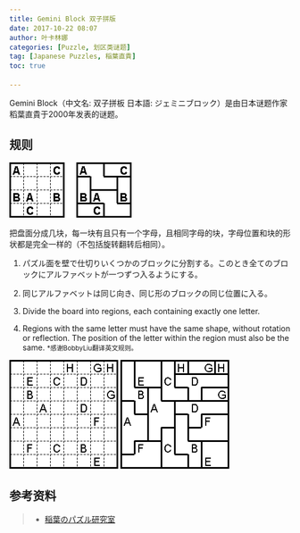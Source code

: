 ```yaml
---
title: Gemini Block‎ 双子拼版
date: 2017-10-22 08:07
author: 叶卡林娜
categories: [Puzzle, 划区类谜题]
tag: [Japanese Puzzles, 稲葉直貴]
toc: true

---
```


Gemini Block‎（中文名: 双子拼板 日本語: ジェミニブロック）是由日本谜题作家稻葉直貴于2000年发表的谜题。

## 规则

![Gemini Block‎小型例题，作者：稲葉直貴](/images/geminiblock.png)

把盘面分成几块，每一块有且只有一个字母，且相同字母的块，字母位置和块的形状都是完全一样的（不包括旋转翻转后相同）。

1. パズル面を壁で仕切りいくつかのブロックに分割する。このとき全てのブロックにアルファベットが一つずつ入るようにする。
2. 同じアルファベットは同じ向き、同じ形のブロックの同じ位置に入る。


1. Divide the board into regions, each containing exactly one letter. 
2. Regions with the same letter must have the same shape, without rotation or reflection. The position of the letter within the region must also be the same. 
<small>\*感谢BobbyLiu翻译英文规则。</small>

![Gemini Block‎，作者：稲葉直貴](/images/geminiblock_e.png)
![Gemini Block‎例题解答](/images/geminiblock_a.png)

## 参考资料

> - [稲葉のパズル研究室](http://inabapuzzle.com/honkaku/jemini.html)